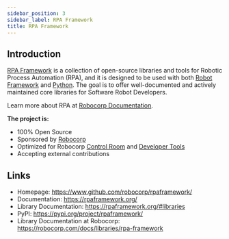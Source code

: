 ```yaml
---
sidebar_position: 3
sidebar_label: RPA Framework
title: RPA Framework
---
```


## Introduction

[RPA Framework](https://rpaframework.org/) is a collection of open-source libraries and tools for
Robotic Process Automation (RPA), and it is designed to be used with both
[Robot Framework](https://robotframework.org) and [Python](https://python.org/). The goal is to offer well-documented and
actively maintained core libraries for Software Robot Developers.

Learn more about RPA at [Robocorp Documentation](https://robocorp.com/docs).

**The project is:**

- 100% Open Source
- Sponsored by [Robocorp](https://robocorp.com/)
- Optimized for Robocorp [Control Room](https://robocorp.com/docs/control-room) and [Developer Tools](https://robocorp.com/downloads)
- Accepting external contributions

## Links

- Homepage: https://www.github.com/robocorp/rpaframework/
- Documentation: https://rpaframework.org/
- Library Documentation: https://rpaframework.org/#libraries
- PyPI: https://pypi.org/project/rpaframework/
- Library Documentation at Robocorp: https://robocorp.com/docs/libraries/rpa-framework